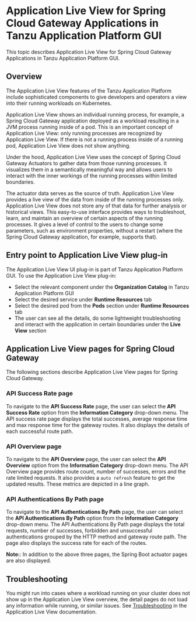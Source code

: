 # Application Live View for Spring Cloud Gateway Applications in Tanzu Application Platform GUI

This topic describes Application Live View for Spring Cloud Gateway Applications in Tanzu Application Platform GUI.


## <a id="overview"></a> Overview

The Application Live View features of the Tanzu Application Platform include sophisticated components
to give developers and operators a view into their running workloads on Kubernetes.

Application Live View shows an individual running process, for example, a Spring Cloud Gateway application
deployed as a workload resulting in a JVM process running inside of a pod.
This is an important concept of Application Live View: only running processes are recognized by
Application Live View.
If there is not a running process inside of a running pod, Application Live View does not show anything.

Under the hood, Application Live View uses the concept of Spring Cloud Gateway Actuators to gather data from
those running processes.
It visualizes them in a semantically meaningful way and allows users to interact with the inner
workings of the running processes within limited boundaries.

The actuator data serves as the source of truth. Application Live View provides a live view of the
data from inside of the running processes only.
Application Live View does not store any of that data for further analysis or historical views.
This easy-to-use interface provides ways to troubleshoot, learn, and maintain an overview of certain
aspects of the running processes.
It gives a level of control to the users to change some parameters, such as environment properties,
without a restart (where the Spring Cloud Gateway application, for example, supports that).


## <a id="plug-in-entry-point"></a> Entry point to Application Live View plug-in

The Application Live View UI plug-in is part of Tanzu Application Platform GUI.
To use the Application Live View plug-in:

- Select the relevant component under the **Organization Catalog** in Tanzu Application Platform GUI
- Select the desired service under **Runtime Resources** tab
- Select the desired pod from the **Pods** section under **Runtime Resources** tab
- The user can see all the details, do some lightweight troubleshooting and interact with the application in certain boundaries under the **Live View** section


## <a id="app-live-view-pages"></a> Application Live View pages for Spring Cloud Gateway

The following sections describe Application Live View pages for Spring Cloud Gateway.


### <a id="api-success-rate-page"></a> API Success Rate page

To navigate to the **API Success Rate** page, the user can select the **API Success Rate** option from the
**Information Category** drop-down menu.
The API success rate page displays the total successes, average response time and max response time for the gateway routes. 
It also displays the details of each successful route path.


### <a id="api-overview-page"></a> API Overview page

To navigate to the **API Overview** page, the user can select the **API Overview** option from the
**Information Category** drop-down menu.
The API Overview page provides route count, number of successes, errors and the rate limited requests. It also provides a `auto refresh` feature to get the updated results.
These metrics are depicted in a line graph.


### <a id="api-authentications-by-path-page"></a> API Authentications By Path page

To navigate to the **API Authentications By Path** page, the user can select the **API Authentications By Path** option from the
**Information Category** drop-down menu.
The API Authentications By Path page displays the total requests, number of successes, forbidden and unsuccessful authentications grouped by the HTTP method and gateway route path. 
The page also displays the success rate for each of the routes.


**Note:**:
In addition to the above three pages, the Spring Boot actuator pages are also displayed. 


## <a id="troubleshooting"></a> Troubleshooting

You might run into cases where a workload running on your cluster does not show up in the
Application Live View overview, the detail pages do not load any information while running, or similar issues.
See [Troubleshooting](../../app-live-view/troubleshooting.md) in the Application Live View documentation.
